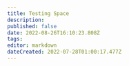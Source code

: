 ```yaml
---
title: Testing Space
description: 
published: false
date: 2022-08-26T16:10:23.808Z
tags: 
editor: markdown
dateCreated: 2022-07-28T01:00:17.477Z
---
```


<span style="font-size: 100px;" class="stars stars--2"></span>

<i style="font-size: 100px;" class="status staus-indicator"></i>
